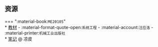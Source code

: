 ## 资源  
=== ":material-book:`ME20105`"  
    * [教材](http://api.cqu-openlib.cn/file?key=it95J23c058b) - :material-format-quote-open:`系统工程` - :material-account:`汪应洛` - :material-printer:`机械工业出版社`  
    * [笔记](http://api.cqu-openlib.cn/file?key=iNNz92uw1xji) @ 凉皮